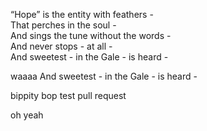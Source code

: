 “Hope” is the entity with feathers -  
That perches in the soul -  
And sings the tune without the words -  
And never stops - at all -  
And sweetest - in the Gale - is heard -

waaaa
And sweetest - in the Gale - is heard -  



bippity bop test pull request

oh yeah

